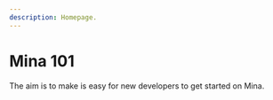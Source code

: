 ```yaml
---
description: Homepage.
---
```


# Mina 101

The aim is to make is easy for new developers to get started on Mina.&#x20;



